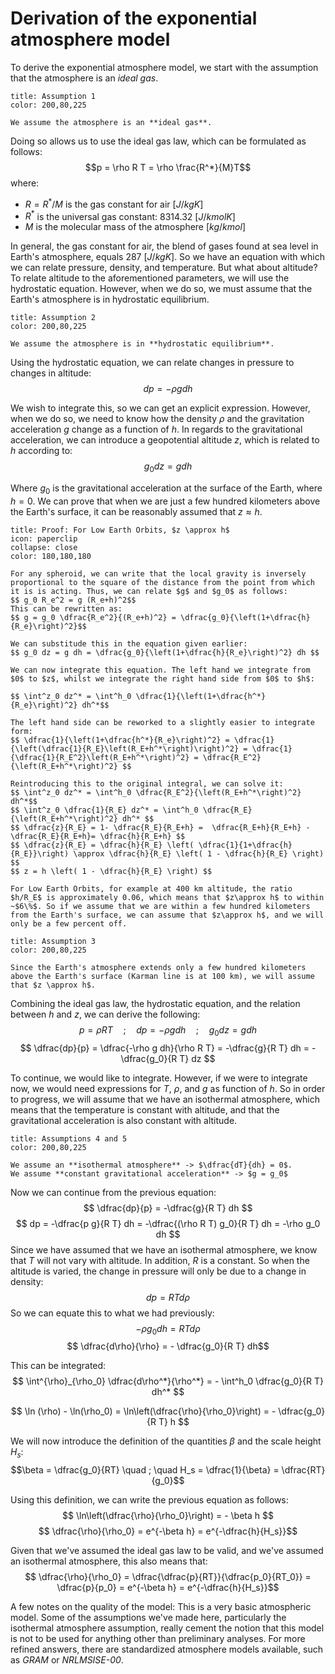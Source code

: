 # Derivation of the exponential atmosphere model

To derive the exponential atmosphere model, we start with the assumption that the atmosphere is an _ideal gas_. 
```ad-warning
title: Assumption 1
color: 200,80,225

We assume the atmosphere is an **ideal gas**.
```

Doing so allows us to use the ideal gas law, which can be formulated as follows:
$$p = \rho R T = \rho \frac{R^*}{M}T$$
where:
-	$R = R^*/M$	is the gas constant for air [$J/kg K$]
-	$R^*$ is the universal gas constant: $8314.32$ [$J/kmol K$]
-	$M$ is the molecular mass of the atmosphere [$kg/kmol$]

In general, the gas constant for air, the blend of gases found at sea level in Earth's atmosphere, equals 287 [$J/kg K$]. So we have an equation with which we can relate pressure, density, and temperature. But what about altitude? To relate altitude to the aforementioned parameters, we will use the hydrostatic equation. However, when we do so, we must assume that the Earth's atmosphere is in hydrostatic equilibrium.

```ad-warning
title: Assumption 2
color: 200,80,225

We assume the atmosphere is in **hydrostatic equilibrium**.
```

Using the hydrostatic equation, we can relate changes in pressure to changes in altitude:
$$dp = -\rho g dh$$

We wish to integrate this, so we can get an explicit expression. However, when we do so, we need to know how the density $\rho$ and the gravitation acceleration $g$ change as a function of $h$. In regards to the gravitational acceleration, we can introduce a geopotential altitude $z$, which is related to $h$ according to:
$$g_0 dz = g dh$$

Where $g_0$ is the gravitational acceleration at the surface of the Earth, where $h=0$. We can prove that when we are just a few hundred kilometers above the Earth's surface, it can be reasonably assumed that $z\approx h$. 

```ad-note
title: Proof: For Low Earth Orbits, $z \approx h$
icon: paperclip
collapse: close
color: 180,180,180

For any spheroid, we can write that the local gravity is inversely proportional to the square of the distance from the point from which it is is acting. Thus, we can relate $g$ and $g_0$ as follows:
$$ g_0 R_e^2 = g (R_e+h)^2$$
This can be rewritten as:
$$ g = g_0 \dfrac{R_e^2}{(R_e+h)^2} = \dfrac{g_0}{\left(1+\dfrac{h}{R_e}\right)^2}$$

We can substitude this in the equation given earlier:
$$ g_0 dz = g dh = \dfrac{g_0}{\left(1+\dfrac{h}{R_e}\right)^2} dh $$

We can now integrate this equation. The left hand we integrate from $0$ to $z$, whilst we integrate the right hand side from $0$ to $h$:

$$ \int^z_0 dz^* = \int^h_0 \dfrac{1}{\left(1+\dfrac{h^*}{R_e}\right)^2} dh^*$$

The left hand side can be reworked to a slightly easier to integrate form:
$$ \dfrac{1}{\left(1+\dfrac{h^*}{R_e}\right)^2} = \dfrac{1}{\left(\dfrac{1}{R_E}\left(R_E+h^*\right)\right)^2} = \dfrac{1}{\dfrac{1}{R_E^2}\left(R_E+h^*\right)^2} = \dfrac{R_E^2}{\left(R_E+h^*\right)^2} $$

Reintroducing this to the original integral, we can solve it:
$$ \int^z_0 dz^* = \int^h_0 \dfrac{R_E^2}{\left(R_E+h^*\right)^2} dh^*$$
$$ \int^z_0 \dfrac{1}{R_E} dz^* = \int^h_0 \dfrac{R_E}{\left(R_E+h^*\right)^2} dh^* $$
$$ \dfrac{z}{R_E} = 1- \dfrac{R_E}{R_E+h} =  \dfrac{R_E+h}{R_E+h} - \dfrac{R_E}{R_E+h}= \dfrac{h}{R_E+h} $$
$$ \dfrac{z}{R_E} = \dfrac{h}{R_E} \left( \dfrac{1}{1+\dfrac{h}{R_E}}\right) \approx \dfrac{h}{R_E} \left( 1 - \dfrac{h}{R_E} \right) $$
$$ z = h \left( 1 - \dfrac{h}{R_E} \right) $$

For Low Earth Orbits, for example at 400 km altitude, the ratio $h/R_E$ is approximately 0.06, which means that $z\approx h$ to within ~$6\%$. So if we assume that we are within a few hundred kilometers from the Earth's surface, we can assume that $z\approx h$, and we will only be a few percent off.
```

```ad-warning
title: Assumption 3
color: 200,80,225

Since the Earth's atmosphere extends only a few hundred kilometers above the Earth's surface (Karman line is at 100 km), we will assume that $z \approx h$.
```

Combining the ideal gas law, the hydrostatic equation, and the relation between $h$ and $z$, we can derive the following:
$$p = \rho R T \quad ; \quad dp = -\rho g dh \quad ; \quad g_0 dz = g dh $$
$$ \dfrac{dp}{p} = \dfrac{-\rho g dh}{\rho R T} = -\dfrac{g}{R T} dh = -\dfrac{g_0}{R T} dz $$

To continue, we would like to integrate. However, if we were to integrate now, we would need expressions for $T$, $\rho$, and $g$ as function of $h$. So in order to progress, we will assume that we have an isothermal atmosphere, which means that the temperature is constant with altitude, and that the gravitational acceleration is also constant with altitude.

```ad-warning
title: Assumptions 4 and 5
color: 200,80,225

We assume an **isothermal atmosphere** -> $\dfrac{dT}{dh} = 0$.
We assume **constant gravitational acceleration** -> $g = g_0$
```

Now we can continue from the previous equation:
$$ \dfrac{dp}{p} = -\dfrac{g}{R T} dh $$
$$ dp = -\dfrac{p g}{R T} dh = -\dfrac{(\rho R T) g_0}{R T} dh = -\rho g_0 dh $$
Since we have assumed that we have an isothermal atmosphere, we know that $T$ will not vary with altitude. In addition, $R$ is a constant. So when the altitude is varied, the change in pressure will only be due to a change in density:
$$ dp = R T d\rho$$
So we can equate this to what we had previously:
$$ -\rho g_0 dh = R T d\rho$$
$$ \dfrac{d\rho}{\rho} = - \dfrac{g_0}{R T} dh$$

This can be integrated:
$$ \int^{\rho}_{\rho_0} \dfrac{d\rho^*}{\rho^*} = - \int^h_0 \dfrac{g_0}{R T} dh^* $$

$$ \ln (\rho) - \ln(\rho_0) = \ln\left(\dfrac{\rho}{\rho_0}\right) = - \dfrac{g_0}{R T} h $$

We will now introduce the definition of the quantities $\beta$ and the scale height $H_s$:
$$\beta = \dfrac{g_0}{RT} \quad ; \quad H_s = \dfrac{1}{\beta} = \dfrac{RT}{g_0}$$

Using this definition, we can write the previous equation as follows:
$$ \ln\left(\dfrac{\rho}{\rho_0}\right) = - \beta h $$
$$ \dfrac{\rho}{\rho_0} = e^{-\beta h} = e^{-\dfrac{h}{H_s}}$$

Given that we've assumed the ideal gas law to be valid, and we've assumed an isothermal atmosphere, this also means that:
$$ \dfrac{\rho}{\rho_0} = \dfrac{\dfrac{p}{RT}}{\dfrac{p_0}{RT_0}} = \dfrac{p}{p_0} = e^{-\beta h} = e^{-\dfrac{h}{H_s}}$$

A few notes on the quality of the model: This is a very basic atmospheric model. Some of the assumptions we've made here, particularly the isothermal atmosphere assumption, really cement the notion that this model is not to be used for anything other than preliminary analyses. For more refined answers, there are standardized atmosphere models available, such as _GRAM_ or _NRLMSISE-00_.
